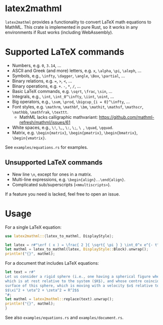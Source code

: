 # latex2mathml

`latex2mathml` provides a functionality to convert LaTeX math equations to MathML.
This crate is implemented in pure Rust, so it works in any environments if Rust works (including WebAssembly).

# Supported LaTeX commands

- Numbers, e.g. `0`, `3.14`, ...
- ASCII and Greek (and more) letters, e.g. `x`, `\alpha`, `\pi`, `\aleph`, ...
- Symbols, e.g., `\infty`, `\dagger`, `\angle`, `\Box`, `\partial`, ...
- Binary relations, e.g. `=`, `>`, `<`, ...
- Binary operations, e.g. `+`. `-`, `*`, `/`, ...
- Basic LaTeX commands, e.g. `\sqrt`, `\frac`, `\sin`, ...
- Integrals, e.g., `\int`, `\int_0^\infty`, `\iint`, `\oint`, ...
- Big operators, e.g., `\sum`, `\prod`, `\bigcup_{i = 0}^\infty`, ...
- Font styles, e.g. `\mathrm`, `\mathbf`, `\bm`, `\mathit`, `\mathsf`, `\mathscr`, `\mathbb`, `\mathfrak`, `\texttt`.
  - MathML lacks calligraphic mathvariant: https://github.com/mathml-refresh/mathml/issues/61
- White spaces, e.g., `\!`, `\,`, `\:`, `\;`, `\ `, `\quad`, `\qquad`.
- Matrix, e.g. `\begin{matrix}`, `\begin{pmatrix}`, `\begin{bmatrix}`, `\begin{vmatrix}`.

See `examples/equations.rs` for examples.

## Unsupported LaTeX commands

- New line `\n`, except for ones in a matrix.
- Multi-line expressions, e.g. `\begin{align}..\end{align}`.
- Complicated sub/superscripts (`<mmultiscripts>`).

If a feature you need is lacked, feel free to open an issue.


# Usage

For a single LaTeX equation:

```rust
use latex2mathml::{latex_to_mathml, DisplayStyle};

let latex = r#"\erf ( x ) = \frac{ 2 }{ \sqrt{ \pi } } \int_0^x e^{- t^2} \, dt"#;
let mathml = latex_to_mathml(latex, DisplayStyle::Block).unwrap();
println!("{}", mathml);
```

For a document that includes LaTeX equations:

```rust
let text = r#"
Let us consider a rigid sphere (i.e., one having a spherical figure when tested in the stationary system) of radius $R$ 
which is at rest relative to the system ($K$), and whose centre coincides with the origin of $K$ then the equation of the 
surface of this sphere, which is moving with a velocity $v$ relative to $K$, is
$$\xi^2 + \eta^2 + \zeta^2 = R^2$$
"#;
let mathml = latex2mathml::replace(text).unwrap();
println!("{}", mathml);
}
```

See also `examples/equations.rs` and `examples/document.rs`.
